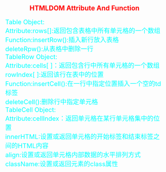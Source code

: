 <style>
h2{
text-align:center;
color:red;
}
p{
font-size:20px;
color:aqua;
}
</style>
<h2>HTMLDOM Attribute And Function</h2>
<p>
Table Object:<br>
Attribute:rows[]:返回包含表格中所有单元格的一个数组<br>
Function:insertRow():插入新行放入表格<br>
         deleteRpw():从表格中删除一行<br>
TableRow Object:<br>
Attribute:cells[ ]：返回包含行中所有单元格的一个数组<br>
       rowIndex[ ]:返回该行在表中的位置<br>
Function:insertCell():在一行中指定位置插入一个空的td标签<br>
         deleteCell():删除行中指定单元格<br>
TableCell Object:<br>
Attribute:cellIndex：返回单元格在某行单元格集中的位置<br>
          innerHTML:设置或返回单元格的开始标签和结束标签之间的HTML内容<br>
          align:设置或返回单元格内部数据的水平排列方式
          className:设置或返回元素的class属性





</p>